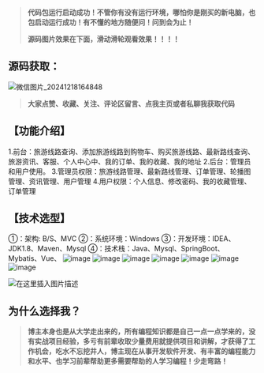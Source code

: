> **代码包运行启动成功！不管你有没有运行环境，哪怕你是刚买的新电脑，也包启动运行成功！有不懂的地方随便问！问到会为止！**
> 
> **源码图片效果在下面，滑动滑轮观看效果！！！！**
## 源码获取：
![微信图片_20241218164848](https://github.com/user-attachments/assets/13ae3016-6c30-4b36-84f8-6170eabc6c87)

> **大家点赞、收藏、关注、评论区留言、点我主页或者私聊我获取代码**

## 【功能介绍】
1.前台：旅游线路查询、添加旅游线路到购物车、购买旅游线路、最新路线查询、旅游资讯、客服、个人中心中、我的订单、我的收藏、我的地址
2.后台：管理员和用户使用。
3.管理员权限：旅游线路管理、最新路线管理、订单管理、轮播图管理、资讯管理、用户管理
4.用户权限：个人信息、修改密码、我的收藏管理、订单管理
## 【技术选型】
①：架构: B/S、MVC
②：系统环境：Windows
③：开发环境：IDEA、JDK1.8、Maven、Mysql
④：技术栈：Java、Mysql、SpringBoot、Mybatis、Vue、
![image](https://github.com/user-attachments/assets/068c075a-2a12-4068-8f35-029227da3394)
![image](https://github.com/user-attachments/assets/5adcc6ac-fa06-4bb1-be11-386c2a0fc880)
![image](https://github.com/user-attachments/assets/e2e0f3d3-f303-412b-8b53-797400d2d5f5)
![image](https://github.com/user-attachments/assets/f5f17a8b-19e9-4936-a03e-dd5f63042094)
![image](https://github.com/user-attachments/assets/271e7b9f-3718-4b10-ba33-ac4856444ae4)
![image](https://github.com/user-attachments/assets/3dd6769e-27e4-4168-bca7-4962ee6462fe)
![image](https://github.com/user-attachments/assets/d3fb991f-9c1e-40ba-a1a7-db7c6e0aa441)


![在这里插入图片描述](https://i-blog.csdnimg.cn/direct/4269290041ae4c9a99b3121cbec1fee6.png)
## 为什么选择我？

> **博主本身也是从大学走出来的，所有编程知识都是自己一点一点学来的，没有实战项目经验，多亏有前辈收取少量费用就提供项目和讲解，才获得了工作机会，吃水不忘挖井人，博主现在从事开发软件开发、有丰富的编程能力和水平、也学习前辈帮助更多需要帮助的人学习编程！少走弯路！**



